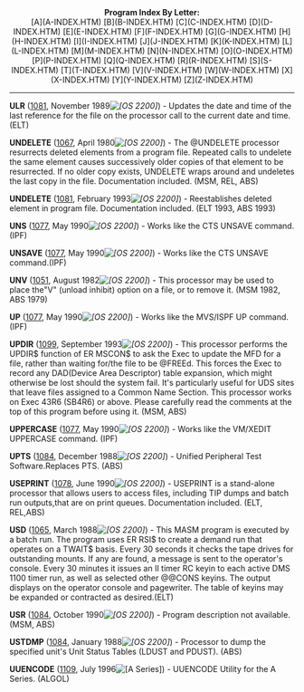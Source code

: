 <x-sas-window top="76" bottom="778" left="252" right="782">



<center><b>Program Index By Letter:</b></center>

<center>[A](A-INDEX.HTM) [B](B-INDEX.HTM)
[C](C-INDEX.HTM) [D](D-INDEX.HTM)
[E](E-INDEX.HTM) [F](F-INDEX.HTM)
[G](G-INDEX.HTM) [H](H-INDEX.HTM)
[I](I-INDEX.HTM) [J](J-INDEX.HTM)
[K](K-INDEX.HTM) [L](L-INDEX.HTM)
[M](M-INDEX.HTM) [N](N-INDEX.HTM)
[O](O-INDEX.HTM) [P](P-INDEX.HTM)
[Q](Q-INDEX.HTM) [R](R-INDEX.HTM)
[S](S-INDEX.HTM) [T](T-INDEX.HTM)
[V](V-INDEX.HTM) [W](W-INDEX.HTM)
[X](X-INDEX.HTM) [Y](Y-INDEX.HTM)
[Z](Z-INDEX.HTM)</center>


&#10;
- - -
<b>ULR</b> ([1081](1081/INDEX.HTM), November 1989<i>![[OS 2200]](../IMAGES/OS2200.JPG)</i>) - Updates the date and time of
the last reference for the file on the processor call to the current
date and time.(ELT)


<b>UNDELETE</b> ([1067](1067/INDEX.HTM), April
1980<i>![[OS 2200]](../IMAGES/OS2200.JPG)</i>) - The @UNDELETE
processor resurrects deleted elements from a program file. Repeated
calls to undelete the same element causes successively older copies
of that element to be resurrected. If no older copy exists, UNDELETE
wraps around and undeletes the last copy in the file. Documentation
included. (MSM, REL, ABS)


<b>UNDELETE</b> ([1081](1081/INDEX.HTM), February
1993<i>![[OS 2200]](../IMAGES/OS2200.JPG)</i>) - Reestablishes
deleted element in program file. Documentation included. (ELT 1993,
ABS 1993)


<b>UNS</b> ([1077](1077/INDEX.HTM), May 1990<i>![[OS 2200]](../IMAGES/OS2200.JPG)</i>) - Works like the CTS UNSAVE
command.(IPF)


<b>UNSAVE</b> ([1077](1077/INDEX.HTM), May 1990<i>![[OS 2200]](../IMAGES/OS2200.JPG)</i>) - Works like the CTS UNSAVE
command.(IPF)


<b>UNV</b> ([1051](1051/INDEX.HTM), August 1982<i>![[OS 2200]](../IMAGES/OS2200.JPG)</i>) - This processor may be used
to place the"V" (unload inhibit) option on a file, or to remove it.
(MSM 1982, ABS 1979)


<b>UP</b> ([1077](1077/INDEX.HTM), May 1990<i>![[OS 2200]](../IMAGES/OS2200.JPG)</i>) - Works like the MVS/ISPF UP
command.(IPF)


<b>UPDIR</b> ([1099](1099/INDEX.HTM), September
1993<i>![[OS 2200]](../IMAGES/OS2200.JPG)</i>) - This processor
performs the UPDIR$ function of ER MSCON$ to ask the Exec to update
the MFD for a file, rather than waiting for/the file to be @FREEd.
This forces the Exec to record any DAD(Device Area Descriptor) table
expansion, which might otherwise be lost should the system fail. It's
particularly useful for UDS sites that leave files assigned to a
Common Name Section. This processor works on Exec 43R6 (SB4R6) or
above. Please carefully read the comments at the top of this program
before using it. (MSM, ABS)


<b>UPPERCASE</b> ([1077](1077/INDEX.HTM), May
1990<i>![[OS 2200]](../IMAGES/OS2200.JPG)</i>) - Works like the
VM/XEDIT UPPERCASE command. (IPF)


<b>UPTS</b> ([1084](1084/INDEX.HTM), December
1988<i>![[OS 2200]](../IMAGES/OS2200.JPG)</i>) - Unified Peripheral
Test Software.Replaces PTS. (ABS)


<b>USEPRINT</b> ([1078](1078/INDEX.HTM), June
1990<i>![[OS 2200]](../IMAGES/OS2200.JPG)</i>) - USEPRINT is a
stand-alone processor that allows users to access files, including
TIP dumps and batch run outputs,that are on print queues.
Documentation included. (ELT, REL,ABS)


<b>USD</b>
([1065](http://www.crewstone.com/%26amp%3B127pli/1065/index.html),
March 1988<i>![[OS 2200]](../IMAGES/OS2200.JPG)</i>) - This MASM program
is executed by a batch run. The program uses ER RSI$ to create a
demand run that operates on a TWAIT$ basis. Every 30 seconds it
checks the tape drives for outstanding mounts. If any are found, a
message is sent to the operator's console. Every 30 minutes it issues
an II timer RC keyin to each active DMS 1100 timer run, as well as
selected other @@CONS keyins. The output displays on the operator
console and pagewriter. The table of keyins may be expanded or
contracted as desired.(ELT)


<b>USR</b> ([1084](1084/INDEX.HTM), October 1990<i>![[OS 2200]](../IMAGES/OS2200.JPG)</i>) - Program description not
available. (MSM, ABS)


<b>USTDMP</b> ([1084](1084/INDEX.HTM), January
1988<i>![[OS 2200]](../IMAGES/OS2200.JPG)</i>) - Processor to dump
the specified unit's Unit Status Tables (LDUST and PDUST). (ABS)


<b>UUENCODE</b> ([1109](1109/INDEX.HTM), July 1996![[A Series]](../IMAGES/ASERIES.JPG)) - UUENCODE Utility for the A
Series. (ALGOL)


&nbsp;


</x-sas-window>
